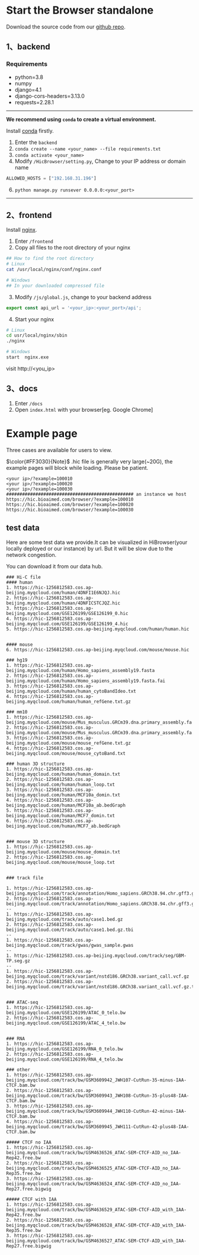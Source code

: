 # Start the Browser standalone

Download the source code from our [github repo](https://github.com/NKUlpj/HiBrowser).

## 1、backend

### Requirements

* python=3.8
* numpy
* django=4.1
* django-cors-headers=3.13.0
* requests=2.28.1

---
<b>We recommend using `conda` to create a virtual environment.</b>

Install [conda](https://docs.conda.io/en/latest/miniconda.html) firstly. 

1. Enter the `backend`
2. `conda create --name <your_name> --file requirements.txt`
3. `conda activate <your_name>`
4. Modify `/HicBrowser/setting.py`, Change to your IP address or domain name
```python
ALLOWED_HOSTS = ["192.168.31.196"]
```
6. `python manage.py runsever 0.0.0.0:<your_port>`
---

## 2、frontend
Install [nginx](http://nginx.org/en/download.html).

1. Enter `/frontend`
2. Copy all files to the root directory of your nginx

```sh
## How to find the root directory
# Linux
cat /usr/local/nginx/conf/nginx.conf

# Windows
## In your downloaded compressed file
```

3. Modify `/js/global.js`, change to your backend address
```js
export const api_url = '<your_ip>:<your_port>/api';
```
4. Start your nginx
```sh
# Linux
cd usr/local/nginx/sbin
./nginx

# Windows 
start  nginx.exe
```

visit http://<you_ip>

## 3、docs

1. Enter `/docs`
2. Open `index.html` with your browser[eg. Google Chrome]


# Example page
Three cases are available for users to view. 

$\color{#FF3030}{Note}$ .hic file is generally very large(~20G), the example pages will block while loading. Please be patient.



```text
<your ip>/?example=100010
<your ip>/?example=100020
<your ip>/?example=100030
################################################ an instance we host
https://hic.bioaimed.com/browser/?example=100010
https://hic.bioaimed.com/browser/?example=100020
https://hic.bioaimed.com/browser/?example=100030
```

## test data
Here are some test data we provide.It can be visualized in HiBrowser(your locally deployed or our instance) by url. But it will be slow due to the network congestion.

You can download it from our data hub.
```text
### Hi-C file
#### human
1. https://hic-1256812583.cos.ap-beijing.myqcloud.com/human/4DNFI1E6NJQJ.hic
2. https://hic-1256812583.cos.ap-beijing.myqcloud.com/human/4DNFICSTCJQZ.hic
3. https://hic-1256812583.cos.ap-beijing.myqcloud.com/GSE126199/GSE126199_0.hic
4. https://hic-1256812583.cos.ap-beijing.myqcloud.com/GSE126199/GSE126199_4.hic
5. https://hic-1256812583.cos.ap-beijing.myqcloud.com/human/human.hic


#### mouse
6. https://hic-1256812583.cos.ap-beijing.myqcloud.com/mouse/mouse.hic

### hg19
1. https://hic-1256812583.cos.ap-beijing.myqcloud.com/human/Homo_sapiens_assembly19.fasta
2. https://hic-1256812583.cos.ap-beijing.myqcloud.com/human/Homo_sapiens_assembly19.fasta.fai
3. https://hic-1256812583.cos.ap-beijing.myqcloud.com/human/human_cytoBandIdeo.txt
4. https://hic-1256812583.cos.ap-beijing.myqcloud.com/human/human_refGene.txt.gz

### mm10
1. https://hic-1256812583.cos.ap-beijing.myqcloud.com/mouse/Mus_musculus.GRCm39.dna.primary_assembly.fa
2. https://hic-1256812583.cos.ap-beijing.myqcloud.com/mouse/Mus_musculus.GRCm39.dna.primary_assembly.fa.fai
3. https://hic-1256812583.cos.ap-beijing.myqcloud.com/mouse/mouse_refGene.txt.gz
4. https://hic-1256812583.cos.ap-beijing.myqcloud.com/mouse/mouse_cytoBand.txt

### human 3D structure
1. https://hic-1256812583.cos.ap-beijing.myqcloud.com/human/human_domain.txt
2. https://hic-1256812583.cos.ap-beijing.myqcloud.com/human/human_loop.txt
3. https://hic-1256812583.cos.ap-beijing.myqcloud.com/human/MCF10a_domin.txt
4. https://hic-1256812583.cos.ap-beijing.myqcloud.com/human/MCF10a_ab.bedGraph
5. https://hic-1256812583.cos.ap-beijing.myqcloud.com/human/MCF7_domin.txt
6. https://hic-1256812583.cos.ap-beijing.myqcloud.com/human/MCF7_ab.bedGraph


### mouse 3D structure
1. https://hic-1256812583.cos.ap-beijing.myqcloud.com/mouse/mouse_domain.txt
2. https://hic-1256812583.cos.ap-beijing.myqcloud.com/mouse/mouse_loop.txt


### track file

1. https://hic-1256812583.cos.ap-beijing.myqcloud.com/track/annotation/Homo_sapiens.GRCh38.94.chr.gff3.gz
2. https://hic-1256812583.cos.ap-beijing.myqcloud.com/track/annotation/Homo_sapiens.GRCh38.94.chr.gff3.gz.tbi
--
1. https://hic-1256812583.cos.ap-beijing.myqcloud.com/track/auto/case1.bed.gz
2. https://hic-1256812583.cos.ap-beijing.myqcloud.com/track/auto/case1.bed.gz.tbi
--
1. https://hic-1256812583.cos.ap-beijing.myqcloud.com/track/gwas/gwas_sample.gwas
--
1. https://hic-1256812583.cos.ap-beijing.myqcloud.com/track/seg/GBM-TP.seg.gz
--
1. https://hic-1256812583.cos.ap-beijing.myqcloud.com/track/variant/nstd186.GRCh38.variant_call.vcf.gz
2. https://hic-1256812583.cos.ap-beijing.myqcloud.com/track/variant/nstd186.GRCh38.variant_call.vcf.gz.tbi


### ATAC-seq
1. https://hic-1256812583.cos.ap-beijing.myqcloud.com/GSE126199/ATAC_0_telo.bw
2. https://hic-1256812583.cos.ap-beijing.myqcloud.com/GSE126199/ATAC_4_telo.bw


### RNA
1. https://hic-1256812583.cos.ap-beijing.myqcloud.com/GSE126199/RNA_0_telo.bw
2. https://hic-1256812583.cos.ap-beijing.myqcloud.com/GSE126199/RNA_4_telo.bw

### other
1. https://hic-1256812583.cos.ap-beijing.myqcloud.com/track/bw/GSM3609942_JWH107-CutRun-35-minus-IAA-CTCF.bam.bw
2. https://hic-1256812583.cos.ap-beijing.myqcloud.com/track/bw/GSM3609943_JWH108-CutRun-35-plus48-IAA-CTCF.bam.bw
3. https://hic-1256812583.cos.ap-beijing.myqcloud.com/track/bw/GSM3609944_JWH110-CutRun-42-minus-IAA-CTCF.bam.bw
4. https://hic-1256812583.cos.ap-beijing.myqcloud.com/track/bw/GSM3609945_JWH111-CutRun-42-plus48-IAA-CTCF.bam.bw

##### CTCF no IAA
1. https://hic-1256812583.cos.ap-beijing.myqcloud.com/track/bw/GSM4636526_ATAC-SEM-CTCF-AID_no_IAA-Rep42.free.bw
2. https://hic-1256812583.cos.ap-beijing.myqcloud.com/track/bw/GSM4636525_ATAC-SEM-CTCF-AID_no_IAA-Rep35.free.bw
3. https://hic-1256812583.cos.ap-beijing.myqcloud.com/track/bw/GSM4636524_ATAC-SEM-CTCF-AID_no_IAA-Rep27.free.bigwig

##### CTCF with IAA
1. https://hic-1256812583.cos.ap-beijing.myqcloud.com/track/bw/GSM4636529_ATAC-SEM-CTCF-AID_with_IAA-Rep42.free.bw
2. https://hic-1256812583.cos.ap-beijing.myqcloud.com/track/bw/GSM4636528_ATAC-SEM-CTCF-AID_with_IAA-Rep35.free.bw
3. https://hic-1256812583.cos.ap-beijing.myqcloud.com/track/bw/GSM4636527_ATAC-SEM-CTCF-AID_with_IAA-Rep27.free.bigwig

```
